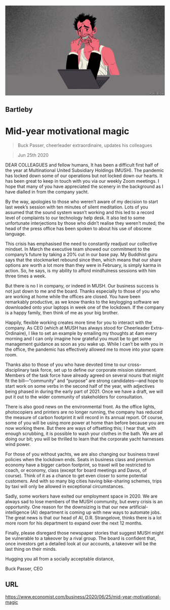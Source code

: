 ![](./images/20200627_WBD001_0.jpg)

## Bartleby

# Mid-year motivational magic

> Buck Passer, cheerleader extraordinaire, updates his colleagues

> Jun 25th 2020

DEAR COLLEAGUES and fellow humans, It has been a difficult first half of the year at Multinational United Subsidiary Holdings (MUSH). The pandemic has locked down some of our operations but not locked down our hearts. It has been great to keep in touch with you via our weekly Zoom meetings. I hope that many of you have appreciated the scenery in the background as I have dialled in from the company yacht.

By the way, apologies to those who weren’t aware of my decision to start last week’s session with ten minutes of silent meditation. Lots of you assumed that the sound system wasn’t working and this led to a record level of complaints to our technology help desk. It also led to some unfortunate interjections by those who didn’t realise they weren’t muted; the head of the press office has been spoken to about his use of obscene language.

This crisis has emphasised the need to constantly readjust our collective mindset. In March the executive team showed our commitment to the company’s future by taking a 20% cut in our base pay. My Buddhist guru says that the stockmarket rebound since then, which means that our share options are worth a lot more than they were in February, is simply karma in action. So, he says, is my ability to afford mindfulness sessions with him three times a week.

But there is no I in company, or indeed in MUSH. Our business success is not just down to me and the board. Thanks especially to those of you who are working at home while the offices are closed. You have been remarkably productive, as we know thanks to the keylogging software we downloaded onto your laptops in week one of the lockdown. If the company is a happy family, then think of me as your big brother.

Happily, flexible working creates more time for you to interact with the company. As CEO (which at MUSH has always stood for Cheerleader Extra-Ordinaire), I like to set an example by emailing my thoughts at 4am every morning and I can only imagine how grateful you must be to get some management guidance as soon as you wake up. While I can’t be with you in the office, the pandemic has effectively allowed me to move into your spare room.

Thanks also to those of you who have devoted time to our cross-disciplinary task force, set up to define our corporate mission statement. Members of the task force have already agreed on several nouns that might fit the bill—“community” and “purpose” are strong candidates—and hope to start work on some verbs in the second half of the year, with adjectives being phased in during the early part of 2021. Once we have a draft, we will put it out to the wider community of stakeholders for consultation.

There is also good news on the environmental front. As the office lights, photocopiers and printers are no longer running, the company has reduced the measure of carbon footprint it will record in its annual report. Of course, some of you will be using more power at home than before because you are now working there. But there are ways of offsetting this; I hear that, with enough scrubbing, it is possible to wash your clothes in the bath. We are all doing our bit; you will be thrilled to learn that the corporate yacht harnesses wind power.

For those of you without yachts, we are also changing our business travel policies when the lockdown ends. Seats in business class and premium economy have a bigger carbon footprint, so travel will be restricted to coach, or economy, class (except for board meetings and Davos, of course). Think of it as a chance to get even closer to some potential customers. And with so many big cities having bike-sharing schemes, trips by taxi will only be allowed in exceptional circumstances.

Sadly, some workers have exited our employment space in 2020. We are always sad to lose members of the MUSH community, but every crisis is an opportunity. One reason for the downsizing is that our new artificial-intelligence (AI) department is coming up with new ways to automate jobs. The great news is that our head of AI, D.R. Strangelove, thinks there is a lot more room for his department to expand over the next 12 months.

Finally, please disregard those newspaper stories that suggest MUSH might be vulnerable to a takeover by a rival group. The board is confident that, once investors get a detailed look at our accounts, a takeover will be the last thing on their minds.

Hugging you all from a socially acceptable distance,

Buck Passer, CEO

## URL

https://www.economist.com/business/2020/06/25/mid-year-motivational-magic
